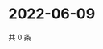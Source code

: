 # 2022-06-09

共 0 条

<!-- BEGIN WEIBO -->
<!-- 最后更新时间 Thu Jun 09 2022 00:20:59 GMT+0800 (China Standard Time) -->

<!-- END WEIBO -->
